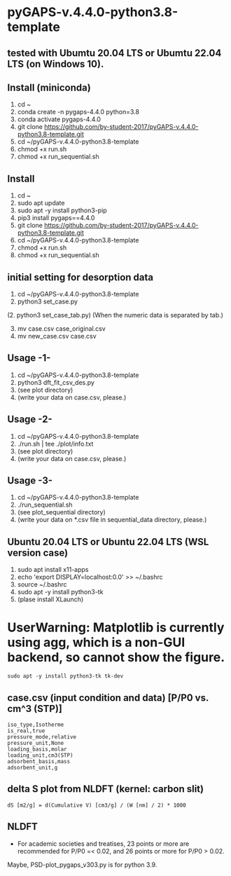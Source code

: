 # pyGAPS-v.4.4.0-python3.8-template


## tested with Ubumtu 20.04 LTS or Ubumtu 22.04 LTS (on Windows 10).


## Install (miniconda)
1. cd ~
2. conda create -n pygaps-4.4.0 python=3.8
3. conda activate pygaps-4.4.0
4. git clone https://github.com/by-student-2017/pyGAPS-v.4.4.0-python3.8-template.git
5. cd ~/pyGAPS-v.4.4.0-python3.8-template
6.  chmod +x run.sh
7.  chmod +x run_sequential.sh


## Install
1. cd ~
2. sudo apt update
3. sudo apt -y install python3-pip
4. pip3 install pygaps==4.4.0
5. git clone https://github.com/by-student-2017/pyGAPS-v.4.4.0-python3.8-template.git
6. cd ~/pyGAPS-v.4.4.0-python3.8-template
7.  chmod +x run.sh
8.  chmod +x run_sequential.sh


## initial setting for desorption data
1. cd ~/pyGAPS-v.4.4.0-python3.8-template
2. python3 set_case.py


(2. python3 set_case_tab.py) (When the numeric data is separated by tab.)


3. mv case.csv case_original.csv
4. mv new_case.csv case.csv


## Usage -1-
1. cd ~/pyGAPS-v.4.4.0-python3.8-template
2. python3 dft_fit_csv_des.py
3. (see plot directory)
4. (write your data on case.csv, please.)


## Usage -2-
1. cd ~/pyGAPS-v.4.4.0-python3.8-template
2. ./run.sh | tee ./plot/info.txt
3. (see plot directory)
4. (write your data on case.csv, please.)


## Usage -3-
1. cd ~/pyGAPS-v.4.4.0-python3.8-template
2. ./run_sequential.sh
3. (see plot_sequential directory)
4. (write your data on *.csv file in sequential_data directory, please.)


## Ubuntu 20.04 LTS or Ubuntu 22.04 LTS (WSL version case)
1. sudo apt install x11-apps
2. echo 'export DISPLAY=localhost:0.0' >> ~/.bashrc
3. source ~/.bashrc
4. sudo apt -y install python3-tk
5. (plase install XLaunch)


# UserWarning: Matplotlib is currently using agg, which is a non-GUI backend, so cannot show the figure.
	sudo apt -y install python3-tk tk-dev


## case.csv (input condition and data) [P/P0 vs. cm^3 (STP)]
	iso_type,Isotherme
	is_real,true
	pressure_mode,relative
	pressure_unit,None
	loading_basis,molar
	loading_unit,cm3(STP)
	adsorbent_basis,mass
	adsorbent_unit,g


## delta S plot from NLDFT (kernel: carbon slit)
	dS [m2/g] = d(Cumulative V) [cm3/g] / (W [nm] / 2) * 1000


## NLDFT
* For academic societies and treatises, 23 points or more are recommended for P/P0 =< 0.02, and 26 points or more for P/P0 > 0.02.


Maybe, PSD-plot_pygaps_v303.py is for python 3.9.
